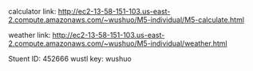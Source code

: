 calculator link: http://ec2-13-58-151-103.us-east-2.compute.amazonaws.com/~wushuo/M5-individual/M5-calculate.html

weather link: http://ec2-13-58-151-103.us-east-2.compute.amazonaws.com/~wushuo/M5-individual/weather.html

Stuent ID: 452666
wustl key: wushuo